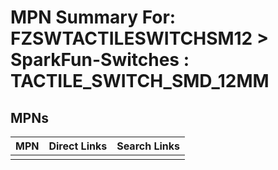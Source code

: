 



# MPN Summary For: FZSWTACTILESWITCHSM12 > SparkFun-Switches : TACTILE_SWITCH_SMD_12MM

## MPNs
  

|MPN|Direct Links|Search Links|
| :--- | :--- | :--- |
||||
